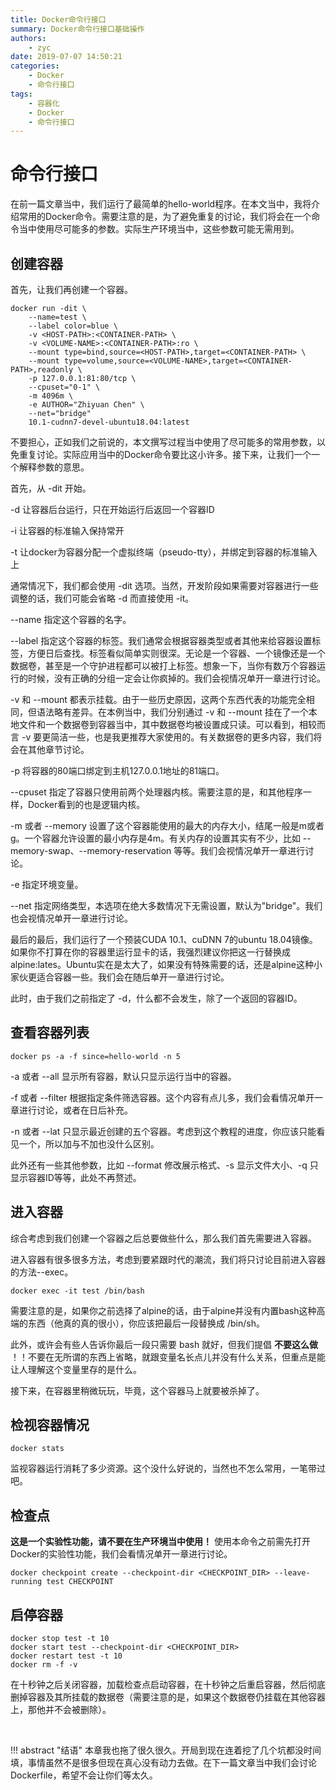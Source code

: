 ```yaml
---
title: Docker命令行接口
summary: Docker命令行接口基础操作
authors:
    - zyc
date: 2019-07-07 14:50:21
categories:
    - Docker
    - 命令行接口
tags:
    - 容器化
    - Docker
    - 命令行接口
---
```


# 命令行接口

在前一篇文章当中，我们运行了最简单的hello-world程序。在本文当中，我将介绍常用的Docker命令。需要注意的是，为了避免重复的讨论，我们将会在一个命令当中使用尽可能多的参数。实际生产环境当中，这些参数可能无需用到。

## 创建容器

首先，让我们再创建一个容器。

    docker run -dit \
        --name=test \
        --label color=blue \
        -v <HOST-PATH>:<CONTAINER-PATH> \
        -v <VOLUME-NAME>:<CONTAINER-PATH>:ro \
        --mount type=bind,source=<HOST-PATH>,target=<CONTAINER-PATH> \
        --mount type=volume,source=<VOLUME-NAME>,target=<CONTAINER-PATH>,readonly \
        -p 127.0.0.1:81:80/tcp \
        --cpuset="0-1" \
        -m 4096m \
        -e AUTHOR="Zhiyuan Chen" \
        --net="bridge"
        10.1-cudnn7-devel-ubuntu18.04:latest

不要担心，正如我们之前说的，本文撰写过程当中使用了尽可能多的常用参数，以免重复讨论。实际应用当中的Docker命令要比这小许多。接下来，让我们一个一个解释参数的意思。

首先，从 -dit 开始。

-d 让容器后台运行，只在开始运行后返回一个容器ID

-i 让容器的标准输入保持常开

-t 让docker为容器分配一个虚拟终端（pseudo-tty），并绑定到容器的标准输入上

通常情况下，我们都会使用 -dit 选项。当然，开发阶段如果需要对容器进行一些调整的话，我们可能会省略 -d 而直接使用 -it。

--name 指定这个容器的名字。

--label 指定这个容器的标签。我们通常会根据容器类型或者其他来给容器设置标签，方便日后查找。标签看似简单实则很深。无论是一个容器、一个镜像还是一个数据卷，甚至是一个守护进程都可以被打上标签。想象一下，当你有数万个容器运行的时候，没有正确的分组一定会让你疯掉的。我们会视情况单开一章进行讨论。

-v 和 --mount 都表示挂载。由于一些历史原因，这两个东西代表的功能完全相同，但语法略有差异。在本例当中，我们分别通过 -v 和 --mount 挂在了一个本地文件和一个数据卷到容器当中，其中数据卷均被设置成只读。可以看到，相较而言 -v 要更简洁一些，也是我更推荐大家使用的。有关数据卷的更多内容，我们将会在其他章节讨论。

-p 将容器的80端口绑定到主机127.0.0.1地址的81端口。

--cpuset 指定了容器只使用前两个处理器内核。需要注意的是，和其他程序一样，Docker看到的也是逻辑内核。

-m 或者 --memory 设置了这个容器能使用的最大的内存大小，结尾一般是m或者g。一个容器允许设置的最小内存是4m。有关内存的设置其实有不少，比如 --memory-swap、--memory-reservation 等等。我们会视情况单开一章进行讨论。

-e 指定环境变量。

--net 指定网络类型，本选项在绝大多数情况下无需设置，默认为"bridge"。我们也会视情况单开一章进行讨论。

最后的最后，我们运行了一个预装CUDA 10.1、cuDNN 7的ubuntu 18.04镜像。如果你不打算在你的容器里运行显卡的话，我强烈建议你把这一行替换成alpine:lates。Ubuntu实在是太大了，如果没有特殊需要的话，还是alpine这种小家伙更适合容器一些。我们会在随后单开一章进行讨论。

此时，由于我们之前指定了 -d，什么都不会发生，除了一个返回的容器ID。

## 查看容器列表

    docker ps -a -f since=hello-world -n 5

-a 或者 --all 显示所有容器，默认只显示运行当中的容器。

-f 或者 --filter 根据指定条件筛选容器。这个内容有点儿多，我们会看情况单开一章进行讨论，或者在日后补充。

-n 或者 --lat 只显示最近创建的五个容器。考虑到这个教程的进度，你应该只能看见一个，所以加与不加也没什么区别。

此外还有一些其他参数，比如 --format 修改展示格式、-s 显示文件大小、-q 只显示容器ID等等，此处不再赘述。

## 进入容器

综合考虑到我们创建一个容器之后总要做些什么，那么我们首先需要进入容器。

进入容器有很多很多方法，考虑到要紧跟时代的潮流，我们将只讨论目前进入容器的方法--exec。

    docker exec -it test /bin/bash

需要注意的是，如果你之前选择了alpine的话，由于alpine并没有内置bash这种高端的东西（他真的真的很小），你应该把最后一段替换成 /bin/sh。

此外，或许会有些人告诉你最后一段只需要 bash 就好，但我们提倡 **不要这么做** ！！不要在无所谓的东西上省略，就跟变量名长点儿并没有什么关系，但重点是能让人理解这个变量里存的是什么。

接下来，在容器里稍微玩玩，毕竟，这个容器马上就要被杀掉了。

## 检视容器情况

    docker stats

监视容器运行消耗了多少资源。这个没什么好说的，当然也不怎么常用，一笔带过吧。

## 检查点

**这是一个实验性功能，请不要在生产环境当中使用！** 使用本命令之前需先打开Docker的实验性功能，我们会看情况单开一章进行讨论。

    docker checkpoint create --checkpoint-dir <CHECKPOINT_DIR> --leave-running test CHECKPOINT

## 启停容器

    docker stop test -t 10
    docker start test --checkpoint-dir <CHECKPOINT_DIR>
    docker restart test -t 10
    docker rm -f -v

在十秒钟之后关闭容器，加载检查点启动容器，在十秒钟之后重启容器，然后彻底删掉容器及其所挂载的数据卷（需要注意的是，如果这个数据卷仍挂载在其他容器上，那他并不会被删除）。

<br/>

!!! abstract "结语"
    本章我也拖了很久很久。开局到现在连着挖了几个坑都没时间填，事情虽然不是很多但现在真心没有动力去做。在下一篇文章当中我们会讨论Dockerfile，希望不会让你们等太久。
